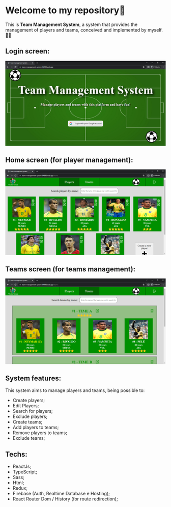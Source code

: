 # Welcome to my repository👋
This is **Team Management System**, a system that provides the management of players and teams, conceived and implemented by myself. 🙋‍♂️

## Login screen:
![Imagem de uma das telas da aplicação](https://github.com/VitinhoSouza/team-management-system/blob/master/images/tms.png)

## Home screen (for player management):
![Imagem de uma das telas da aplicação](https://github.com/VitinhoSouza/team-management-system/blob/master/images/tms-home.png)

## Teams screen (for teams management):
![Imagem de uma das telas da aplicação](https://github.com/VitinhoSouza/team-management-system/blob/master/images/tms-teams.png)

## System features:
This system aims to manage players and teams, being possible to:
- Create players; 
- Edit Players; 
- Search for players; 
- Exclude players; 
- Create teams; 
- Add players to teams; 
- Remove players to teams; 
- Exclude teams;

## Techs:
- ReactJs;
- TypeScript;
- Sass;
- Html;
- Redux;
- Firebase (Auth, Realtime Database e Hosting);
- React Router Dom / History (for route redirection);
